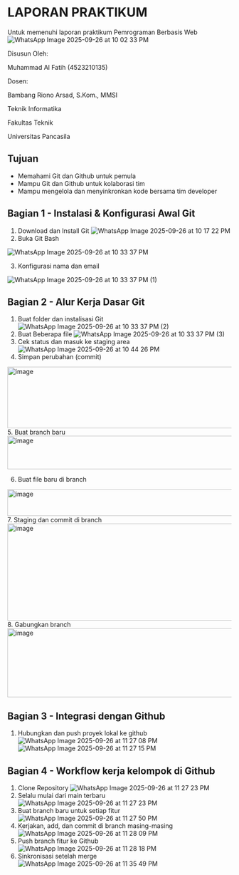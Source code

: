 # LAPORAN PRAKTIKUM
Untuk memenuhi laporan praktikum Pemrograman Berbasis Web
![WhatsApp Image 2025-09-26 at 10 02 33 PM](https://github.com/user-attachments/assets/d2082179-4a36-41ce-8db3-c96534c1553f)

Disusun Oleh:

Muhammad Al Fatih (4523210135)


Dosen:

Bambang Riono Arsad, S.Kom., MMSI

Teknik Informatika

Fakultas Teknik 

Universitas Pancasila

## Tujuan
- Memahami Git dan Github untuk pemula
- Mampu Git dan Github untuk kolaborasi tim
- Mampu mengelola dan menyinkronkan kode bersama tim developer

## Bagian 1 - Instalasi & Konfigurasi Awal Git
1. Download dan Install Git
![WhatsApp Image 2025-09-26 at 10 17 22 PM](https://github.com/user-attachments/assets/c550fc62-0da9-42f1-a271-9f9f05bf7e5e)
2. Buka Git Bash

![WhatsApp Image 2025-09-26 at 10 33 37 PM](https://github.com/user-attachments/assets/83287968-dbc8-487a-939c-455e5345730d)

3. Konfigurasi nama dan email

![WhatsApp Image 2025-09-26 at 10 33 37 PM (1)](https://github.com/user-attachments/assets/d5153a19-5305-401b-b4af-3c14b23fd64b)

## Bagian 2 - Alur Kerja Dasar Git
1. Buat folder dan instalisasi Git
![WhatsApp Image 2025-09-26 at 10 33 37 PM (2)](https://github.com/user-attachments/assets/bce9e9bb-3389-470e-90e2-f82da4e07bb9)
2. Buat Beberapa file
![WhatsApp Image 2025-09-26 at 10 33 37 PM (3)](https://github.com/user-attachments/assets/aa3e62c5-6bcc-485a-9775-a197bbc376e9)
3. Cek status dan masuk ke staging area
![WhatsApp Image 2025-09-26 at 10 44 26 PM](https://github.com/user-attachments/assets/fff32dab-403d-4129-a3d6-98197d8db7e6)
4. Simpan perubahan (commit)
<img width="930" height="138" alt="image" src="https://github.com/user-attachments/assets/e06d4a96-7517-4b21-b722-8316856f3413" />
5. Buat branch baru
<img width="583" height="75" alt="image" src="https://github.com/user-attachments/assets/1afa0a07-e08f-4b38-9940-ca701f23c416" />

6. Buat file baru di branch
<img width="644" height="60" alt="image" src="https://github.com/user-attachments/assets/8690f389-0b5c-4d1a-ad70-6c16e93e7796" />
7. Staging dan commit di branch
<img width="1113" height="218" alt="image" src="https://github.com/user-attachments/assets/ad5cd6a7-985c-43b5-a61f-c40bbe798802" />
8. Gabungkan branch
<img width="715" height="155" alt="image" src="https://github.com/user-attachments/assets/72bd9046-9a5c-4180-871f-240b2d7be62a" />

## Bagian 3 - Integrasi dengan Github
1. Hubungkan dan push proyek lokal ke github
![WhatsApp Image 2025-09-26 at 11 27 08 PM](https://github.com/user-attachments/assets/e7111cf0-66e3-408f-a837-d09d771bb90b)
![WhatsApp Image 2025-09-26 at 11 27 15 PM](https://github.com/user-attachments/assets/a9482dab-48e8-4663-8cd3-8280d48c5663)

## Bagian 4 - Workflow kerja kelompok di Github
1. Clone Repository
![WhatsApp Image 2025-09-26 at 11 27 23 PM](https://github.com/user-attachments/assets/4902f1b5-b92c-4f6d-aaa1-00a9f898af5c)
2. Selalu mulai dari main terbaru
![WhatsApp Image 2025-09-26 at 11 27 23 PM](https://github.com/user-attachments/assets/8ee2d9e2-72c0-47b8-b3f6-1d49981ee32c)
3. Buat branch baru untuk setiap fitur
![WhatsApp Image 2025-09-26 at 11 27 50 PM](https://github.com/user-attachments/assets/a7cf057a-51e2-42dc-9841-322c0b3e6bc9)
4. Kerjakan, add, dan commit di branch masing-masing
![WhatsApp Image 2025-09-26 at 11 28 09 PM](https://github.com/user-attachments/assets/2574ff98-1618-4430-bc94-f66822386d45)
5. Push branch fitur ke Github
![WhatsApp Image 2025-09-26 at 11 28 18 PM](https://github.com/user-attachments/assets/cce9472f-abb6-42aa-bd38-28546b76a364)
6. Sinkronisasi setelah merge
![WhatsApp Image 2025-09-26 at 11 35 49 PM](https://github.com/user-attachments/assets/835397e6-ca90-4892-998c-202bdb402c03)
